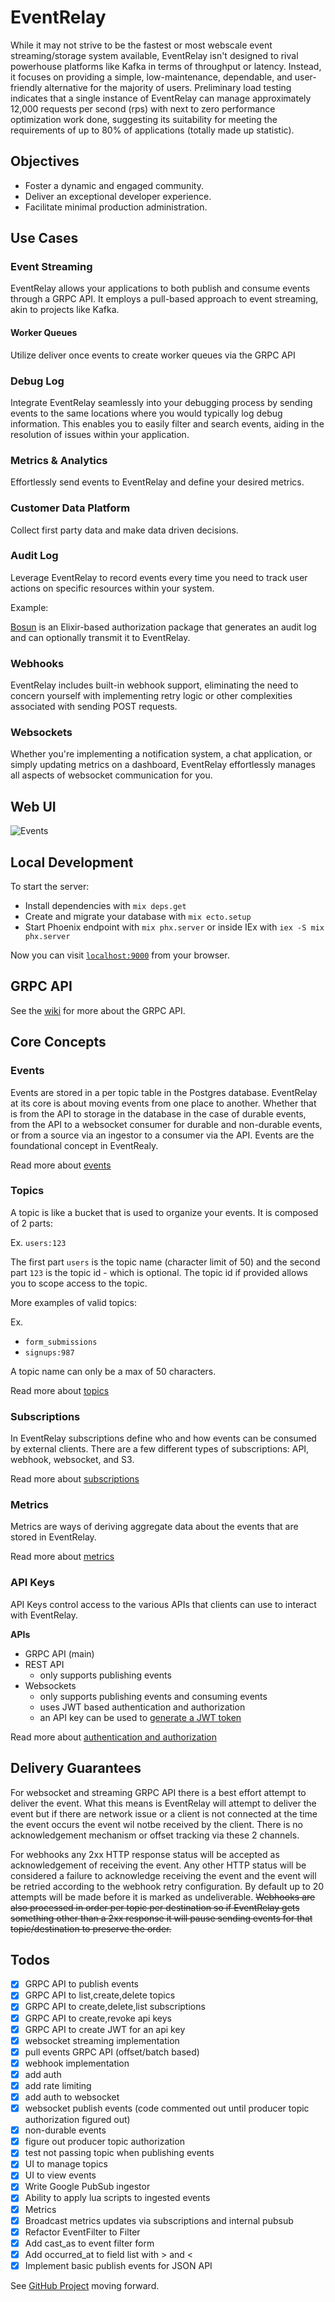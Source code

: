 # EventRelay

While it may not strive to be the fastest or most webscale event streaming/storage system available, EventRelay isn't designed to rival powerhouse platforms like Kafka in terms of throughput or latency. Instead, it focuses on providing a simple, low-maintenance, dependable, and user-friendly alternative for the majority of users. Preliminary load testing indicates that a single instance of EventRelay can manage approximately 12,000 requests per second (rps) with next to zero performance optimization work done, suggesting its suitability for meeting the requirements of up to 80% of applications (totally made up statistic).


## Objectives

- Foster a dynamic and engaged community.
- Deliver an exceptional developer experience.
- Facilitate minimal production administration.


## Use Cases

### Event Streaming

EventRelay allows your applications to both publish and consume events through a GRPC API. It employs a pull-based approach to event streaming, akin to projects like Kafka.

#### Worker Queues

Utilize deliver once events to create worker queues via the GRPC API

### Debug Log

Integrate EventRelay seamlessly into your debugging process by sending events to the same locations where you would typically log debug information. This enables you to easily filter and search events, aiding in the resolution of issues within your application.

### Metrics & Analytics

Effortlessly send events to EventRelay and define your desired metrics.

### Customer Data Platform

Collect first party data and make data driven decisions.

### Audit Log

Leverage EventRelay to record events every time you need to track user actions on specific resources within your system.

Example:

[Bosun](https://github.com/themusicman/bosun) is an Elixir-based authorization package that generates an audit log and can optionally transmit it to EventRelay.

### Webhooks

EventRelay includes built-in webhook support, eliminating the need to concern yourself with implementing retry logic or other complexities associated with sending POST requests.

### Websockets

Whether you're implementing a notification system, a chat application, or simply updating metrics on a dashboard, EventRelay effortlessly manages all aspects of websocket communication for you.


## Web UI
![Events](https://github.com/eventrelay/eventrelay/assets/41780/5aa1f274-f417-41c9-b091-832c194f2267)

## Local Development
To start the server:

- Install dependencies with `mix deps.get`
- Create and migrate your database with `mix ecto.setup`
- Start Phoenix endpoint with `mix phx.server` or inside IEx with `iex -S mix phx.server`

Now you can visit [`localhost:9000`](http://localhost:9000) from your browser.

## GRPC API

See the [wiki](https://github.com/eventrelay/eventrelay/wiki/GRPC) for more about the GRPC API.


## Core Concepts

### Events

Events are stored in a per topic table in the Postgres database. EventRelay at its core is about moving events from one place to another. Whether that is from the API to storage in the database in the case of durable events, from the API to a websocket consumer for durable and non-durable events, or from a source via an ingestor to a consumer via the API. Events are the foundational concept in EventRealy.

Read more about [events](https://github.com/eventrelay/eventrelay/wiki/Events)

### Topics

A topic is like a bucket that is used to organize your events. It is composed of 2 parts:

Ex. `users:123`

The first part `users` is the topic name (character limit of 50) and the second part `123` is the topic id - which is optional. The topic id if provided allows you to scope access to the topic. 

More examples of valid topics:

Ex.

- `form_submissions`
- `signups:987`

A topic name can only be a max of 50 characters.

Read more about [topics](https://github.com/eventrelay/eventrelay/wiki/Topics)

### Subscriptions

In EventRelay subscriptions define who and how events can be consumed by external clients. There are a few different types of subscriptions: API, webhook, websocket, and S3.

Read more about [subscriptions](https://github.com/eventrelay/eventrelay/wiki/Subscriptions)

### Metrics

Metrics are ways of deriving aggregate data about the events that are stored in EventRelay.

Read more about [metrics](https://github.com/eventrelay/eventrelay/wiki/Metrics)

### API Keys

API Keys control access to the various APIs that clients can use to interact with EventRelay.

**APIs**

- GRPC API (main)
- REST API 
    - only supports publishing events
- Websockets 
    - only supports publishing events and consuming events 
    - uses JWT based authentication and authorization
    - an API key can be used to [generate a JWT token](https://github.com/eventrelay/eventrelay/wiki/GRPC#create-jwt-token)
    
Read more about [authentication and authorization](https://github.com/eventrelay/eventrelay/wiki/Authentication-and-Authroization)


## Delivery Guarantees

For websocket and streaming GRPC API there is a best effort attempt to deliver the event. What this means is EventRelay will
attempt to deliver the event but if there are network issue or a client is not connected at the time the event occurs the event wil notbe received by the client. There is no acknowledgement mechanism or offset tracking via these 2 channels.

For webhooks any 2xx HTTP response status will be accepted as acknowledgement of receiving the event. Any other HTTP
status will be considered a failure to acknowledge receiving the event and the event will be retried according
to the webhook retry configuration. By default up to 20 attempts will be made before it is marked as undeliverable.
~~Webhooks are also processed in order per topic per destination so if EventRelay gets something other than a 2xx response
it will pause sending events for that topic/destination to preserve the order.~~

## Todos

- [x] GRPC API to publish events
- [x] GRPC API to list,create,delete topics
- [x] GRPC API to create,delete,list subscriptions
- [x] GRPC API to create,revoke api keys
- [x] GRPC API to create JWT for an api key
- [x] websocket streaming implementation
- [x] pull events GRPC API (offset/batch based)
- [x] webhook implementation
- [x] add auth
- [x] add rate limiting
- [x] add auth to websocket
- [x] websocket publish events (code commented out until producer topic authorization figured out)
- [x] non-durable events
- [x] figure out producer topic authorization
- [x] test not passing topic when publishing events
- [x] UI to manage topics
- [x] UI to view events
- [x] Write Google PubSub ingestor
- [x] Ability to apply lua scripts to ingested events
- [x] Metrics
- [x] Broadcast metrics updates via subscriptions and internal pubsub
- [x] Refactor EventFilter to Filter
- [x] Add cast_as to event filter form
- [x] Add occurred_at to field list with > and <
- [x] Implement basic publish events for JSON API

See [GitHub Project](https://github.com/orgs/eventrelay/projects/1) moving forward.
